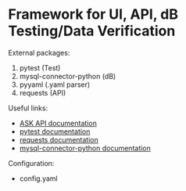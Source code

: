 # Framework for UI, API, dB Testing/Data Verification

External packages:
1. pytest (Test)
2. mysql-connector-python (dB)
3. pyyaml (.yaml parser)
4. requests (API)

Useful links:

* [ASK API documentation](http://ask.portnov.com/api-doc/#/)
* [pytest documentation](https://docs.pytest.org/en/7.2.x/)
* [requests documentation](https://pypi.org/project/requests/)
* [mysql-connector-python documentation](https://pypi.org/project/mysql-connector-python/)

Configuration:
* config.yaml